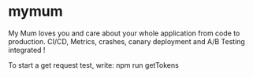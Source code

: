 # mymum
My Mum loves you and care about your whole application from code to production. CI/CD, Metrics, crashes, canary deployment and A/B Testing integrated !

To start a get request test, write: npm run getTokens
